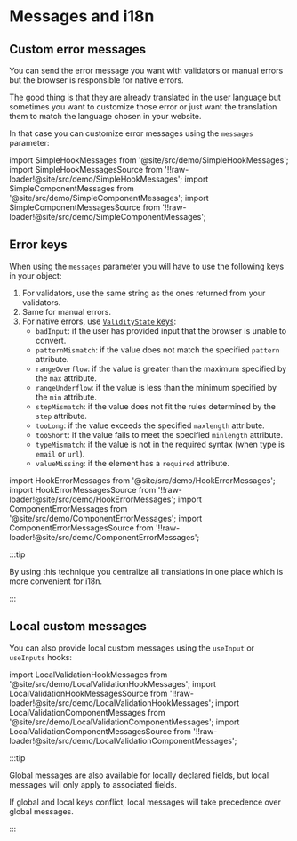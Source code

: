 # Messages and i18n

## Custom error messages

You can send the error message you want with validators or manual errors but the browser is responsible for native errors.

The good thing is that they are already translated in the user language but sometimes you want to customize those error or just want the translation them to match the language chosen in your website.

In that case you can customize error messages using the `messages` parameter:

import SimpleHookMessages from '@site/src/demo/SimpleHookMessages';
import SimpleHookMessagesSource from '!!raw-loader!@site/src/demo/SimpleHookMessages';
import SimpleComponentMessages from '@site/src/demo/SimpleComponentMessages';
import SimpleComponentMessagesSource from '!!raw-loader!@site/src/demo/SimpleComponentMessages';

<DemoTabs Component={SimpleComponentMessages} Hook={SimpleHookMessages} componentCode={SimpleComponentMessagesSource} componentMetastring="{5,13}" hookCode={SimpleHookMessagesSource} hookMetastring="{5,14}" withModes withRevalidateModes />

## Error keys

When using the `messages` parameter you will have to use the following keys in your object:

1. For validators, use the same string as the ones returned from your validators.
2. Same for manual errors.
3. For native errors, use [`ValidityState` keys](https://developer.mozilla.org/en-US/docs/Web/API/ValidityState):
   - `badInput`: if the user has provided input that the browser is unable to convert.
   - `patternMismatch`: if the value does not match the specified `pattern` attribute.
   - `rangeOverflow`: if the value is greater than the maximum specified by the `max` attribute.
   - `rangeUnderflow`: if the value is less than the minimum specified by the `min` attribute.
   - `stepMismatch`: if the value does not fit the rules determined by the `step` attribute.
   - `tooLong`: if the value exceeds the specified `maxlength` attribute.
   - `tooShort`: if the value fails to meet the specified `minlength` attribute.
   - `typeMismatch`: if the value is not in the required syntax (when type is `email` or `url`).
   - `valueMissing`: if the element has a `required` attribute.

import HookErrorMessages from '@site/src/demo/HookErrorMessages';
import HookErrorMessagesSource from '!!raw-loader!@site/src/demo/HookErrorMessages';
import ComponentErrorMessages from '@site/src/demo/ComponentErrorMessages';
import ComponentErrorMessagesSource from '!!raw-loader!@site/src/demo/ComponentErrorMessages';

<DemoTabs Component={ComponentErrorMessages} Hook={HookErrorMessages} componentCode={ComponentErrorMessagesSource} componentMetastring="{15-19,36}" hookCode={HookErrorMessagesSource} hookMetastring="{15-19,35}" withModes withRevalidateModes />

:::tip

By using this technique you centralize all translations in one place which is more convenient for i18n.

:::

## Local custom messages

You can also provide local custom messages using the `useInput` or `useInputs` hooks:

import LocalValidationHookMessages from '@site/src/demo/LocalValidationHookMessages';
import LocalValidationHookMessagesSource from '!!raw-loader!@site/src/demo/LocalValidationHookMessages';
import LocalValidationComponentMessages from '@site/src/demo/LocalValidationComponentMessages';
import LocalValidationComponentMessagesSource from '!!raw-loader!@site/src/demo/LocalValidationComponentMessages';

<DemoTabs Component={LocalValidationComponentMessages} Hook={LocalValidationHookMessages} componentCode={LocalValidationComponentMessagesSource} componentMetastring="{8,9,13,31}" hookCode={LocalValidationHookMessagesSource} hookMetastring="{9,10,14,33}" withModes withRevalidateModes />

:::tip

Global messages are also available for locally declared fields, but local messages will only apply to associated fields.

If global and local keys conflict, local messages will take precedence over global messages.

:::
